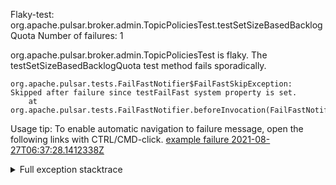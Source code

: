         
Flaky-test: org.apache.pulsar.broker.admin.TopicPoliciesTest.testSetSizeBasedBacklogQuota
Number of failures: 1

org.apache.pulsar.broker.admin.TopicPoliciesTest is flaky. The testSetSizeBasedBacklogQuota test method fails sporadically.

```
org.apache.pulsar.tests.FailFastNotifier$FailFastSkipException: Skipped after failure since testFailFast system property is set.
	at org.apache.pulsar.tests.FailFastNotifier.beforeInvocation(FailFastNotifier.java:88)

```

Usage tip: To enable automatic navigation to failure message, open the following links with CTRL/CMD-click.
[example failure 2021-08-27T06:37:28.1412338Z](https://github.com/apache/pulsar/runs/3440411059?check_suite_focus=true#step:9:1391)


<details>
<summary>Full exception stacktrace</summary>
<code><pre>
org.apache.pulsar.tests.FailFastNotifier$FailFastSkipException: Skipped after failure since testFailFast system property is set.
	at org.apache.pulsar.tests.FailFastNotifier.beforeInvocation(FailFastNotifier.java:88)

</pre></code>
</details>

